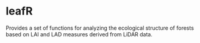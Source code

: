 # leafR
Provides a set of functions for analyzing the ecological structure of forests based on LAI and LAD measures derived from LiDAR data.
